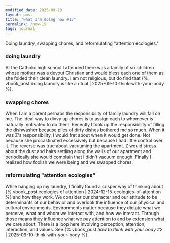```yaml
---
modified_date: 2025-09-23
layout: post
title: "what I'm doing now #15"
permalink: /now-15
tags: journal
---
```


Doing laundry, swapping chores, and reformulating "attention ecologies."
<!--more-->

### doing laundry

At the Catholic high school I attended there was a family of six children whose mother was a devout Christian and would bless each one of them as she folded their clean laundry.
I am not religious, but do find that {% vbook_post doing laundry is like a ritual | 2025-09-10-think-with-your-body %}.

### swapping chores

When I am a parent perhaps the responsibility of family laundry will fall on me.
The ideal way to divvy up chores is to assign each to whomever is naturally motivated to do them.
Recently I took up the responsibility of filling the dishwasher because piles of dirty dishes bothered me so much.
When it was Z's responsibility, I would fret about when it would get done.
Not because she procastinated excessively but because I had little control over it.
The reverse was true about vacuuming the apartment.
Z would stress about the dust and hairs settling along the walls of our apartment and periodically she would complain that I didn't vacuum enough.
Finally I realized how foolish we were being and we swapped chores.

### reformulating "attention ecologies"

While hanging up my laundry, I finally found a crisper way of thinking about {% vbook_post ecologies of attention | 2024-12-15-ecologies-of-attention %} and how they work.
We consider our character and our attitude to be determinants of our behavior and overlook the influence of our physical and cultural environments.
Environments matter because they dictate what we perceive, what and whom we interact with, and how we interact.
Through those means they influence what we pay attention to and by extension what we care about.
There is a loop here involving perception, attention, interaction, and values.
See {% vbook_post _how to think with your body #2_ | 2025-09-10-think-with-your-body %}.